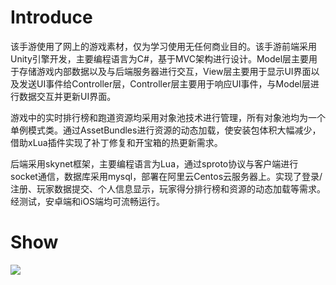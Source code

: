 # Introduce
该手游使用了网上的游戏素材，仅为学习使用无任何商业目的。该手游前端采用Unity引擎开发，主要编程语言为C#，基于MVC架构进行设计。Model层主要用于存储游戏内部数据以及与后端服务器进行交互，View层主要用于显示UI界面以及发送UI事件给Controller层，Controller层主要用于响应UI事件，与Model层进行数据交互并更新UI界面。

游戏中的实时排行榜和跑道资源均采用对象池技术进行管理，所有对象池均为一个单例模式类。通过AssetBundles进行资源的动态加载，使安装包体积大幅减少，借助xLua插件实现了补丁修复和开宝箱的热更新需求。

后端采用skynet框架，主要编程语言为Lua，通过sproto协议与客户端进行socket通信，数据库采用mysql，部署在阿里云Centos云服务器上。实现了登录/注册、玩家数据提交、个人信息显示，玩家得分排行榜和资源的动态加载等需求。经测试，安卓端和iOS端均可流畅运行。

# Show
![](https://github.com/neowyj/BearRun/blob/master/BearRun.jpeg)
